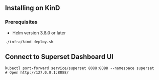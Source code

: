 ## Installing on KinD

### Prerequisites
- Helm version 3.8.0 or later 

```shell
./infra/kind-deploy.sh
```

## Connect to Superset Dashboard UI

```shell
kubectl port-forward service/superset 8088:8088 --namespace superset
# Open http://127.0.0.1:8088/
```
